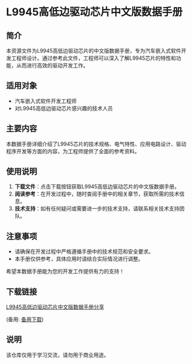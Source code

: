 # L9945高低边驱动芯片中文版数据手册

## 简介
本资源文件为L9945高低边驱动芯片的中文版数据手册，专为汽车嵌入式软件开发工程师设计。通过参考此文件，工程师可以深入了解L9945芯片的特性和功能，从而进行高效的驱动开发工作。

## 适用对象
- 汽车嵌入式软件开发工程师
- 对L9945高低边驱动芯片感兴趣的技术人员

## 主要内容
本数据手册详细介绍了L9945芯片的技术规格、电气特性、应用电路设计、驱动程序开发等方面的内容，为工程师提供了全面的参考资料。

## 使用说明
1. **下载文件**：点击下载按钮获取L9945高低边驱动芯片的中文版数据手册。
2. **阅读参考**：在开发过程中，随时查阅手册中的相关章节，获取所需的技术信息。
3. **技术支持**：如有任何疑问或需要进一步的技术支持，请联系相关技术支持团队。

## 注意事项
- 请确保在开发过程中严格遵循手册中的技术规范和安全要求。
- 本手册仅供参考，具体应用时请结合实际情况进行调整。

希望本数据手册能为您的开发工作提供有力的支持！

## 下载链接
[L9945高低边驱动芯片中文版数据手册分享](https://pan.quark.cn/s/f06f2a95f9b3) 

(备用: [备用下载](https://pan.baidu.com/s/1r9-A7hSN4hwL0fMyVmYsrA?pwd=1234))

## 说明

该仓库仅用于学习交流，请勿用于商业用途。
